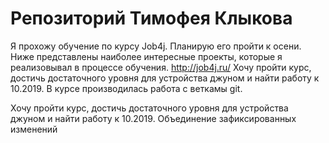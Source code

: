 # Репозиторий Тимофея Клыкова
Я прохожу обучение по курсу Job4j. Планирую его пройти к осени.
Ниже представлены наиболее интересные проекты, которые я реализовывал в процессе обучения. 
http://job4j.ru/ 
Хочу пройти курс, достичь достаточного уровня для устройства джуном и найти работу к 10.2019.
В курсе производилась работа с веткамы git.
    
Хочу пройти курс, достичь достаточного уровня для устройства джуном и найти работу к 10.2019. 
Объединение зафиксированных изменений